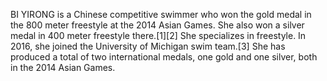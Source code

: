 BI YIRONG is a Chinese competitive swimmer who won the gold medal in the 800 meter freestyle at the 2014 Asian Games. She also won a silver medal in 400 meter freestyle there.[1][2] She specializes in freestyle. In 2016, she joined the University of Michigan swim team.[3] She has produced a total of two international medals, one gold and one silver, both in the 2014 Asian Games.
